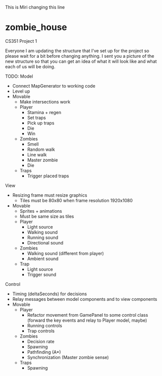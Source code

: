 This is Miri changing this line
# zombie_house
CS351 Project 1

Everyone I am updating the structure that I've set up for the project so please wait for a  bit before changing anything. I sent you a picture of the new structure so that you can get an idea of what it will look like and what each of us will be doing.

TODO:
Model
- Connect MapGenerator to working code
- Level up
- Movable
  - Make intersections work
  - Player
    - Stamina + regen
    - Set traps
    - Pick up traps
    - Die
    - Win
  - Zombies
    - Smell
    - Random walk
    - Line walk
    - Master zombie
    - Die
  - Traps
    - Trigger placed traps

View
- Resizing frame must resize graphics
  - Tiles must be 80x80 when frame resolution 1920x1080
- Movable
  - Sprites + animations
  - Must be same size as tiles
  - Player
    - Light source
    - Walking sound
    - Running sound
    - Directional sound
  - Zombies
    - Walking sound (different from player)
    - Ambient sound
  - Trap
    - Light source
    - Trigger sound


Control
- Timing (deltaSeconds) for decisions
- Relay messages between model components and to view components
- Movable
  - Player
    - Refactor movement from GamePanel to some control class (forward the key events and relay to Player model, maybe)
    - Running controls
    - Trap controls
  - Zombies
    - Decision rate
    - Spawning
    - Pathfinding (A*)
    - Synchronization (Master zombie sense)
  - Traps
    - Spawning
